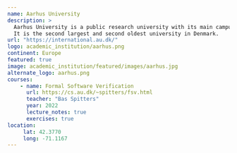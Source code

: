 ```yaml
---
name: Aarhus University
description: >
  Aarhus University is a public research university with its main campus located in Aarhus, Denmark. 
  It is the second largest and second oldest university in Denmark.
url: "https://international.au.dk/"
logo: academic_institution/aarhus.png
continent: Europe
featured: true
image: academic_institution/featured/images/aarhus.jpg
alternate_logo: aarhus.png
courses:
    - name: Formal Software Verification
      url: https://cs.au.dk/~spitters/fsv.html
      teacher: "Bas Spitters"
      year: 2022
      lecture_notes: true
      exercises: true
location:
     lat: 42.3770
     long: -71.1167
---
```


